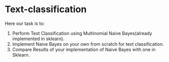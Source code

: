 # Text-classification
Here our task is to: 
1. Perform Test Classification using Multinomial Naive Bayes(already implemented in sklearn).
2. Implement Naive Bayes on your own from scratch for text classification.
3. Compare Results of your implementation of Naive Bayes with one in Sklearn.
